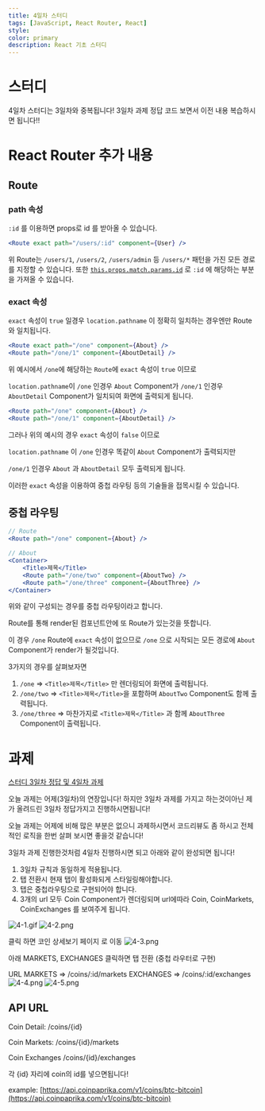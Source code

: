 ```yaml
---
title: 4일차 스터디
tags: [JavaScript, React Router, React]
style:
color: primary
description: React 기초 스터디
---
```

# 스터디

4일차 스터디는 3일차와 중복됩니다!
3일차 과제 정답 코드 보면서 이전 내용 복습하시면 됩니다!!

# React Router 추가 내용

## Route

### path 속성

`:id` 를 이용하면 props로 id 를 받아올 수 있습니다.

```jsx
<Route exact path="/users/:id" component={User} />
```

위 Route는 `/users/1`, `/users/2`, `/users/admin` 등 `/users/*` 패턴을 가진 모든 경로를 지정할 수 있습니다.
또한 [`this.props.match.params.id`](http://props.match.params.id) 로 `:id` 에 해당하는 부분을 가져올 수 있습니다.

### exact 속성

`exact` 속성이 `true` 일경우 `location.pathname` 이 정확히 일치하는 경우엔만 Route와 일치됩니다.

```jsx
<Route exact path="/one" component={About} />
<Route path="/one/1" component={AboutDetail} />
```

위 예시에서 `/one`에 해당하는 `Route`에 `exact` 속성이 `true` 이므로

`location.pathname`이 `/one` 인경우 `About` Component가 `/one/1` 인경우 `AboutDetail` Component가 일치되여 화면에 출력되게 됩니다.

```jsx
<Route path="/one" component={About} />
<Route path="/one/1" component={AboutDetail} />
```

그러나 위의 예시의 경우 `exact` 속성이 `false` 이므로

`location.pathname` 이 `/one` 인경우 똑같이 `About` Component가 출력되지만

`/one/1` 인경우 `About` 과 `AboutDetail` 모두 출력되게 됩니다.

이러한 `exact` 속성을 이용하여 중첩 라우팅 등의 기술들을 접목시킬 수 있습니다.

## 중첩 라우팅

```jsx
// Route
<Route path="/one" component={About} />

// About
<Container>
	<Title>제목</Title>
	<Route path="/one/two" component={AboutTwo} />
	<Route path="/one/three" component={AboutThree} />
</Container>
```

위와 같이 구성되는 경우를 중첩 라우팅이라고 합니다.

Route를 통해 render된 컴포넌트안에 또 Route가 있는것을 뜻합니다.

이 경우 `/one` Route에 `exact` 속성이 없으므로 `/one` 으로 시작되는 모든 경로에 `About` Component가 render가 될것입니다.

3가지의 경우를 살펴보자면

1. `/one` ⇒ `<Title>제목</Title>` 만 렌더링되어 화면에 출력됩니다.
2. `/one/two` ⇒ `<Title>제목</Title>`을 포함하며 `AboutTwo` Component도 함께 출력됩니다.
3. `/one/three` ⇒ 마찬가지로 `<Title>제목</Title>` 과 함께 `AboutThree` Component이 출력됩니다.

# 과제

[스터디 3일차 정답 및 4일차 과제](https://codesandbox.io/s/seuteodi-3ilca-jeongdab-mic-4ilca-gwaje-dxdcc)

오늘 과제는 어제(3일차)의 연장입니다!
하지만 3일차 과제를 가지고 하는것이아닌 제가 올려드린 3일차 정답가지고 진행하시면됩니다!

오늘 과제는 어제에 비해 많은 부분은 없으니 과제하시면서 코드리뷰도 좀 하시고 전체적인 로직을 한번 살펴 보시면 좋을것 같습니다!

3일차 과제 진행한것처럼 4일차 진행하시면 되고 아래와 같이 완성되면 됩니다!

1. 3일차 규칙과 동일하게 적용됩니다.
2. 탭 전환시 현재 탭이 활성화되게 스타일링해야합니다.
3. 탭은 중첩라우팅으로 구현되어야 합니다.
4. 3개의 url 모두 Coin Component가 렌더링되며 url에따라 Coin, CoinMarkets, CoinExchanges 를 보여주게 됩니다.


![4-1.gif](/assets/4-1.gif)
![4-2.png](/assets/4-2.png)

클릭 하면
코인 상세보기 페이지 로 이동
![4-3.png](/assets/4-3.png)

아래 MARKETS, EXCHANGES 클릭하면 탭 전환 (중첩 라우터로 구현)

URL
MARKETS ⇒ /coins/:id/markets
EXCHANGES ⇒ /coins/:id/exchanges
![4-4.png](/assets/4-4.png)
![4-5.png](/assets/4-5.png)

## API URL

Coin Detail: /coins/{id}

Coin Markets: /coins/{id}/markets

Coin Exchanges /coins/{id}/exchanges

각 {id} 자리에 coin의 id를 넣으면됩니다!

example: [https://api.coinpaprika.com/v1/coins/btc-bitcoin](https://api.coinpaprika.com/v1/coins/btc-bitcoin)

